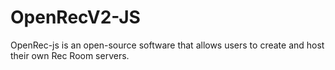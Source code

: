 # OpenRecV2-JS
OpenRec-js is an open-source software that allows users to create and host their own Rec Room servers.
